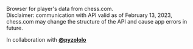 Browser for player's data from chess.com.\
Disclaimer: communication with API valid as of February 13, 2023, chess.com may change the structure of the API and cause app errors in future.

In collaboration with [**@pyzololo**](https://github.com/pyzololo "Rafał Pyzowski")
